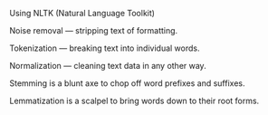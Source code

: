 Using NLTK (Natural Language Toolkit)

Noise removal — stripping text of formatting.

Tokenization — breaking text into individual words.

Normalization — cleaning text data in any other way.

Stemming is a blunt axe to chop off word prefixes and suffixes.

Lemmatization is a scalpel to bring words down to their root forms.
